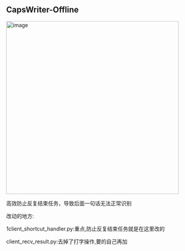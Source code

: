 ## CapsWriter-Offline
<img width="462" alt="image" src="https://github.com/cancundeyingzi/CapsWriter-Offline-Raspberry-Pi-and-Android/assets/73635883/56edaec8-da4d-4f84-8d00-cf8e8ab9e16c">        


高效防止反复结束任务，导致后面一句话无法正常识别





改动的地方:

1client_shortcut_handler.py:重点,防止反复结束任务就是在这里改的


client_recv_result.py:去掉了打字操作,要的自己再加
